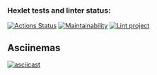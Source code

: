 ### Hexlet tests and linter status:
[![Actions Status](https://github.com/Seryiza/frontend-project-lvl1/workflows/hexlet-check/badge.svg)](https://github.com/Seryiza/frontend-project-lvl1/actions) [![Maintainability](https://api.codeclimate.com/v1/badges/d23e4f1fe6d468675c15/maintainability)](https://codeclimate.com/github/Seryiza/frontend-project-lvl1/maintainability) [![Lint project](https://github.com/Seryiza/frontend-project-lvl1/actions/workflows/lint.yml/badge.svg)](https://github.com/Seryiza/frontend-project-lvl1/actions/workflows/lint.yml)

## Asciinemas
[![asciicast](https://asciinema.org/a/7csB75W9nNaD5oEOBlIy7FIAX.svg)](https://asciinema.org/a/7csB75W9nNaD5oEOBlIy7FIAX)
